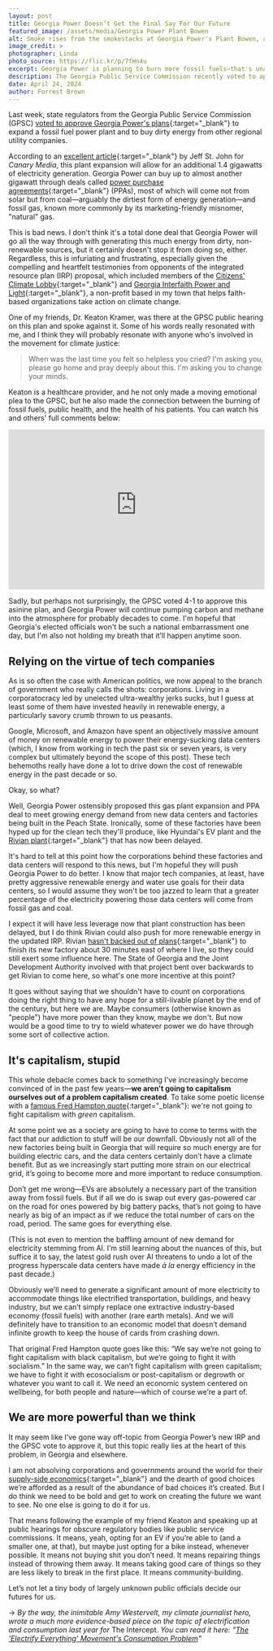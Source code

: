 ```yaml
---
layout: post
title: Georgia Power Doesn’t Get the Final Say For Our Future
featured_image: /assets/media/Georgia Power Plant Bowen
alt: Smoke rises from the smokestacks at Georgia Power's Plant Bowen, a massive coal-fired power plant.
image_credit: >
photographer: Linda
photo_source: https://flic.kr/p/7fHn4u
excerpt: Georgia Power is planning to burn more fossil fuels—that's unacceptable
description: The Georgia Public Service Commission recently voted to approve a new integrated resource plan from Georgia Power that includes a gas plant expansion and PPAs for dirty energy.
date: April 24, 2024
author: Forrest Brown
---
```


Last week, state regulators from the Georgia Public Service Commission (GPSC) [voted to approve Georgia Power's plans](https://www.wabe.org/commission-approves-georgia-power-deal-to-expand-power-plant-buy-electricity/){:target="_blank"} to expand a fossil fuel power plant and to buy dirty energy from other regional utility companies.

According to an [excellent article](https://www.canarymedia.com/articles/utilities/data-centers-want-clean-electricity-can-georgia-power-deliver-it){:target="_blank"} by Jeff St. John for *Canary Media*, this plant expansion will allow for an additional 1.4 gigawatts of electricity generation. Georgia Power can buy up to almost another gigawatt through deals called [power purchase agreements](https://en.wikipedia.org/wiki/Power_purchase_agreement){:target="_blank"} (PPAs), most of which will come not from solar but from coal—arguably the dirtiest form of energy generation—and fossil gas, known more commonly by its marketing-friendly misnomer, "natural" gas.

This is bad news. I don't think it's a total done deal that Georgia Power will go all the way through with generating this much energy from dirty, non-renewable sources, but it certainly doesn't stop it from doing so, either. Regardless, this is infuriating and frustrating, especially given the compelling and heartfelt testimonies from opponents of the integrated resource plan (IRP) proposal, which included members of the [Citizens' Climate Lobby](https://citizensclimatelobby.org/){:target="_blank"} and [Georgia Interfaith Power and Light](https://gipl.org/){:target="_blank"}, a non-profit based in my town that helps faith-based organizations take action on climate change.

One of my friends, Dr. Keaton Kramer, was there at the GPSC public hearing on this plan and spoke against it. Some of his words really resonated with me, and I think they will probably resonate with anyone who's involved in the movement for climate justice:

> When was the last time you felt so helpless you cried? I'm asking you, please go home and pray deeply about this. I'm asking you to change your minds.

Keaton is a healthcare provider, and he not only made a moving emotional plea to the GPSC, but he also made the connection between the burning of fossil fuels, public health, and the health of his patients. You can watch his and others' full comments below:

<iframe style="max-width: 100%;" width="560" height="315" src="https://www.youtube-nocookie.com/embed/2ajWKO7F8yU?si=RnRi8QcWIKGTMmL2&amp;start=779" title="YouTube video player" frameborder="0" allow="accelerometer; autoplay; clipboard-write; encrypted-media; gyroscope; picture-in-picture; web-share" referrerpolicy="strict-origin-when-cross-origin" allowfullscreen></iframe>

Sadly, but perhaps not surprisingly, the GPSC voted 4-1 to approve this asinine plan, and Georgia Power will continue pumping carbon and methane into the atmosphere for probably decades to come. I'm hopeful that Georgia's elected officials won't be such a national embarrassment one day, but I'm also not holding my breath that it’ll happen anytime soon.
## Relying on the virtue of tech companies
As is so often the case with American politics, we now appeal to the branch of government who really calls the shots: corporations. Living in a corporatocracy led by unelected ultra-wealthy jerks sucks, but I guess at least some of them have invested heavily in renewable energy, a particularly savory crumb thrown to us peasants.

Google, Microsoft, and Amazon have spent an objectively massive amount of money on renewable energy to power their energy-sucking data centers (which, I know from working in tech the past six or seven years, is very complex but ultimately beyond the scope of this post). These tech behemoths really have done a lot to drive down the cost of renewable energy in the past decade or so.

Okay, so what?

Well, Georgia Power ostensibly proposed this gas plant expansion and PPA deal to meet growing energy demand from new data centers and factories being built in the Peach State. Ironically, some of these factories have been hyped up for the clean tech they'll produce, like Hyundai's EV plant and the [Rivian plant](https://www.facingsouth.org/2023/07/ev-mega-deals-pit-states-against-souths-rural-communities){:target="_blank"} that has now been delayed.

It's hard to tell at this point how the corporations behind these factories and data centers will respond to this news, but I'm hopeful they will push Georgia Power to do better. I know that major tech companies, at least, have pretty aggressive renewable energy and water use goals for their data centers, so I would assume they won't be too jazzed to learn that a greater percentage of the electricity powering those data centers will come from fossil gas and coal.

I expect it will have less leverage now that plant construction has been delayed, but I do think Rivian could also push for more renewable energy in the updated IRP. Rivian [hasn't backed out of plans](https://electrek.co/2024/04/22/rivian-reaffirms-ga-ev-plant-commitment-state-presses-more/){:target="_blank"} to finish its new factory about 30 minutes east of where I live, so they could still exert some influence here. The State of Georgia and the Joint Development Authority involved with that project bent over backwards to get Rivian to come here, so what's one more incentive at this point?

It goes without saying that we shouldn't have to count on corporations doing the right thing to have any hope for a still-livable planet by the end of the century, but here we are. Maybe consumers (otherwise known as "people") have more power than they know, maybe we don't. But now would be a good time to try to wield whatever power we do have through some sort of collective action.
## It's capitalism, stupid
This whole debacle comes back to something I've increasingly become convinced of in the past few years—**we aren't going to capitalism ourselves out of a problem capitalism created**. To take some poetic license with a [famous Fred Hampton quote](https://youtu.be/Wy1gveC3GVs?si=FYdI1UJPmWeaySnM){:target="_blank"}: we're not going to fight capitalism with *green* capitalism.

At some point we as a society are going to have to come to terms with the fact that our addiction to stuff will be our downfall. Obviously not all of the new factories being built in Georgia that will require so much energy are for building electric cars, and the data centers certainly don’t have a climate benefit. But as we increasingly start putting more strain on our electrical grid, it’s going to become more and more important to reduce consumption.

Don’t get me wrong—EVs are absolutely a necessary part of the transition away from fossil fuels. But if all we do is swap out every gas-powered car on the road for ones powered by big battery packs, that’s not going to have nearly as big of an impact as if we reduce the total number of cars on the road, period. The same goes for everything else.

(This is not even to mention the baffling amount of new demand for electricity stemming from AI. I’m still learning about the nuances of this, but suffice it to say, the latest gold rush over AI threatens to undo a lot of the progress hyperscale data centers have made _à la_ energy efficiency in the past decade.)

Obviously we’ll need to generate a significant amount of more electricity to accommodate things like electrified transportation, buildings, and heavy industry, but we can’t simply replace one extractive industry-based economy (fossil fuels) with another (rare earth metals). And we will definitely have to transition to an economic model that doesn’t demand infinite growth to keep the house of cards from crashing down.

That original Fred Hampton quote goes like this: “We say we’re not going to fight capitalism with black capitalism, but we’re going to fight it with socialism.” In the same way, we can’t fight capitalism with green capitalism; we have to fight it with ecosocialism or post-capitalism or degrowth or whatever you want to call it. We need an economic system centered on wellbeing, for both people and nature—which of course we’re a part of.
## We are more powerful than we think
It may seem like I’ve gone way off-topic from Georgia Power’s new IRP and the GPSC vote to approve it, but this topic really lies at the heart of this problem, in Georgia and elsewhere.

I am not absolving corporations and governments around the world for their [supply-side economics](https://en.wikipedia.org/wiki/Supply-side_economics){:target="_blank"} and the dearth of good choices we’re afforded as a result of the abundance of bad choices it’s created. But I do think we need to be bold and get to work on creating the future we want to see. No one else is going to do it for us.

That means following the example of my friend Keaton and speaking up at public hearings for obscure regulatory bodies like public service commissions. It means, yeah, opting for an EV if you’re able to (and a smaller one, at that), but maybe just opting for a bike instead, whenever possible. It means not buying shit you don’t need. It means repairing things instead of throwing them away. It means taking good care of things so they are less likely to break in the first place. It means community-building.

Let’s not let a tiny body of largely unknown public officials decide our futures for <span class="final-word">us.</span>

<div class="callout">→ <em>By the way, the inimitable Amy Westervelt, my climate journalist hero, wrote a much more evidence-based piece on the topic of electrification and consumption last year for</em> The Intercept. <em>You can read it here: "<a href="https://theintercept.com/2023/05/08/energy-transition-electrification-consumption/" rel="noopener" target="_blank">The 'Electrify Everything' Movement's Consumption Problem</a>"</em></div>